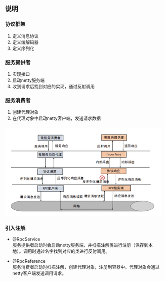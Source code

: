 ## 说明

### 协议框架
1. 定义消息协议
2. 定义编解码器
3. 定义序列化

### 服务提供者
1. 实现接口
2. 启动netty服务端
3. 收到请求后找到对应的实现，通过反射调用

### 服务消费者
1. 创建代理对象
2. 在代理对象中启动netty客户端，发送请求数据

###
![流程图](flow_chart.png)

### 引入注解
* @RpcService  
  服务提供者启动时会启动netty服务端，并扫描注解类进行注册（保存到本地）。调用时通过名字找到对应的类进行反射调用。

* @RpcReference  
  服务消费者启动时扫描注解，创建代理对象，注册到容器中。代理对象会通过netty客户端发送调用请求。